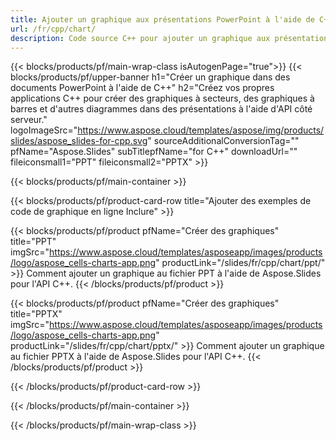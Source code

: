 ```yaml
---
title: Ajouter un graphique aux présentations PowerPoint à l'aide de C++
url: /fr/cpp/chart/
description: Code source C++ pour ajouter un graphique aux présentations PowerPoint
---
```


{{< blocks/products/pf/main-wrap-class isAutogenPage="true">}}
{{< blocks/products/pf/upper-banner h1="Créer un graphique dans des documents PowerPoint à l'aide de C++" h2="Créez vos propres applications C++ pour créer des graphiques à secteurs, des graphiques à barres et d'autres diagrammes dans des présentations à l'aide d'API côté serveur." logoImageSrc="https://www.aspose.cloud/templates/aspose/img/products/slides/aspose_slides-for-cpp.svg" sourceAdditionalConversionTag="" pfName="Aspose.Slides" subTitlepfName="for C++" downloadUrl="" fileiconsmall1="PPT" fileiconsmall2="PPTX" >}}

{{< blocks/products/pf/main-container >}}

{{< blocks/products/pf/product-card-row title="Ajouter des exemples de code de graphique en ligne Inclure" >}}

{{< blocks/products/pf/product pfName="Créer des graphiques" title="PPT" imgSrc="https://www.aspose.cloud/templates/asposeapp/images/products/logo/aspose_cells-charts-app.png" productLink="/slides/fr/cpp/chart/ppt/" >}}
Comment ajouter un graphique au fichier PPT à l'aide de Aspose.Slides pour l'API C++.
{{< /blocks/products/pf/product >}}

{{< blocks/products/pf/product pfName="Créer des graphiques" title="PPTX" imgSrc="https://www.aspose.cloud/templates/asposeapp/images/products/logo/aspose_cells-charts-app.png" productLink="/slides/fr/cpp/chart/pptx/" >}}
Comment ajouter un graphique au fichier PPTX à l'aide de Aspose.Slides pour l'API C++.
{{< /blocks/products/pf/product >}}



{{< /blocks/products/pf/product-card-row >}}

{{< /blocks/products/pf/main-container >}}
    
{{< /blocks/products/pf/main-wrap-class >}}